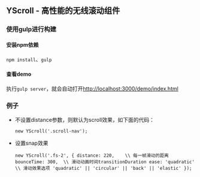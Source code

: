 ## YScroll - 高性能的无线滚动组件

### 使用gulp进行构建

#### 安装npm依赖
  `npm install`、`gulp`

#### 查看demo
执行`gulp server`，就会自动打开[http://localhost:3000/demo/index.html](http://localhost:3000/demo/index.html)

### 例子

* 不设置distance参数，则默认为scroll效果，如下面的代码：

  `new YScroll('.scroll-nav');`

* 设置snap效果

  `new YScroll('.fs-2', {
    distance: 220,    \\ 每一帧滑动的距离
    bounceTime: 300,  \\ 滑动动画时间transitionDuration
    ease: 'quadratic' \\ 滑动效果选项 'quadratic' || 'circular' || 'back' || 'elastic'
  });`
